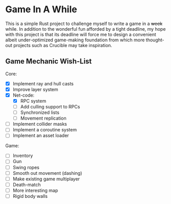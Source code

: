 # Game In A While

This is a simple Rust project to challenge myself to write a game in a ~~week~~ while. In addition to the wonderful fun afforded by a tight deadline, my hope with this project is that its deadline will force me to design a convenient albeit under-optimized game-making foundation from which more thought-out projects such as Crucible may take inspiration.

## Game Mechanic Wish-List

Core:

- [x] Implement ray and hull casts
- [x] Improve layer system
- [x] Net-code:
  - [x] RPC system
  - [ ] Add culling support to RPCs
  - [ ] Synchronized lists
  - [ ] Movement replication
- [ ] Implement collider masks
- [ ] Implement a coroutine system
- [ ] Implement an asset loader

Game:

- [ ] Inventory
- [ ] Gun
- [ ] Swing ropes
- [ ] Smooth out movement (dashing)
- [ ] Make existing game multiplayer
- [ ] Death-match
- [ ] More interesting map
- [ ] Rigid body walls
